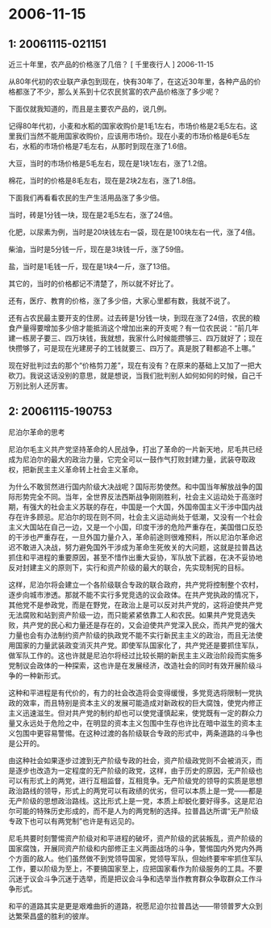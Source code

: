 # 2006-11-15

## 1: 20061115-021151

近三十年里，农产品的价格涨了几倍？    [ 千里夜行人 ] 2006-11-15   

从80年代初的农业联产承包到现在，快有30年了，在这近30年里，各种产品的价格都涨了不少，那么关系到十亿农民贫富的农产品价格涨了多少呢？ 

下面仅就我知道的，而且是主要农产品的，说几例。 

记得80年代初，小麦和水稻的国家收购价是1毛1左右，市场价格是2毛5左右。这里我们当然不能用国家收购价，应该用市场价。现在小麦的市场价格是6毛5左右，水稻的市场价格是7毛左右，从那时到现在涨了1.6倍。 

大豆，当时的市场价格是5毛左右，现在是1块1左右，涨了1.2倍。 

棉花，当时的价格是8毛左右，现在是2块2左右，涨了1.8倍。 

下面我们再看看农民的生产生活用品涨了多少倍。 

当时，砖是1分钱一块，现在是2毛5左右，涨了24倍。 

化肥，以尿素为例，当时是20块钱左右一袋，现在是100块左右一代，涨了4倍。 

柴油，当时是5分钱一斤，现在是3块钱一斤，涨了59倍。 

盐，当时是1毛钱一斤，现在是1块4一斤，涨了13倍。 

其它的，当时的价格都记不清楚了，所以就不好比了。 

还有，医疗、教育的价格，涨了多少倍，大家心里都有数，我就不说了。 

还有占农民最主要开支的住房。过去砖是1分钱一块，到现在涨了24倍，农民的粮食产量得要增加多少倍才能抵消这个增加出来的开支呢？有一位农民说：“前几年建一栋房子要三、四万块钱，我就想，我家什么时候能攒够三、四万就好了；现在快攒够了，可是现在光建房子的工钱就要三、四万了。真是脱了鞋都追不上哪。” 

现在好批判过去的那个“价格剪刀差”，现在有没有？在原来的基础上又加了一把大砍刀。我说这话没别的意思，就是想说，当我们批判别人如何如何的时候，自己千万别比别人还厉害。

## 2: 20061115-190753

尼泊尔革命的思考

尼泊尔毛主义共产党坚持革命的人民战争，打出了革命的一片新天地，尼毛共已经成为尼泊尔的最大的政治力量，它完全可以一鼓作气打败封建力量，武装夺取政权，把新民主主义革命转上社会主义革命。

为什么不敢贸然进行国内阶级大决战呢？国际形势使然。和中国当年解放战争的国际形势完全不同。当年，全世界反法西斯战争刚刚胜利，社会主义运动处于高涨时期，有强大的社会主义苏联的存在，中国是一个大国，外国帝国主义干涉中国内战存在许多顾忌。尼泊尔的现在则不同，社会主义运动尚处于低潮，又没有一个社会主义大国站在自己一边，又是一个小国，印度干涉的危险严重存在，美国借口反恐的干涉也严重存在，一旦外国力量介入，革命前途则很难预料，所以尼泊尔革命迟迟不敢进入决战，努力避免国外干涉成为革命生死攸关的大问题，这就是拉普昌达抓住和平进程的重要原因，甚至不惜作出重大妥协，军队放下武器，在决不妥协地反对封建主义的原则下，实行和资产阶级的最大的联合，先实现制宪的目标。

这样，尼泊尔将会建立一个各阶级联合专政的联合政府，共产党将控制整个农村，逐步向城市渗透。那就不能不实行多党竞选的议会政体。在共产党执政的情况下，其他党不是参政党，而是在野党，在政治上是可以反对共产党的，这将迫使共产党无法腐败和站到资产阶级一边，而只能紧紧依靠工人和农民。如果共产党竞选失败，共产党的民心和力量还是存在的，又会迫使共产党深入民众，而共产党的强大力量也会有办法制约资产阶级的执政党不能不实行新民主主义的政治，而且无法使用国家的力量武装政变消灭共产党。即使军队国家化了，共产党还是要抓住军队，做军队工作的。这也许就是尼泊尔将经过比较长期的新民主主义政治阶段而实施多党制议会政体的一种探索，这也许是在发展经济，改造社会的同时有效开展阶级斗争的一种新形式。

这种和平进程是有代价的，有力的社会改造将会变得缓慢，多党竞选将限制一党执政的效率，而且特别是资本主义的发展可能造成对新政权的巨大腐蚀，使党内修正主义迅速滋生。但对共产党的制约却也可以使党谨慎起来，使党既有一定的群众力量又永远处于危险之中，在明显的资本主义包围中生存也许比在暗中滋生的资本主义包围中更容易警惕。在这种过渡的各阶级联合专政的形式中，两条道路的斗争也是公开的。

由这种社会如果逐步过渡到无产阶级专政的社会，资产阶级政党则不会被消灭，而是逐步也改造为一定程度的无产阶级的政党，这样，由于历史的原因，无产阶级也可以有形式上的两党，进行互相监督，互相竞争。无产阶级党的领导的实质是思想政治路线的领导，形式上的两党可以有政绩的优劣，但可以本质上是一党――都是无产阶级的思想政治路线。这比形式上是一党，本质上却蜕化要好得多。这是尼泊尔可能的特殊历史形成的，而不是人为的两党制的选择。拉普昌达所谓“无产阶级专政下也可以有两党制”也许是有远见的。

尼毛共要时刻警惕资产阶级对和平进程的破坏，资产阶级的武装叛乱，资产阶级的国家腐蚀，开展同资产阶级和内部修正主义两面战场的斗争，警惕国内外党内外两个方面的敌人。他们虽然做不到党领导国家，党领导军队，但始终要牢牢抓住军队工作，要以阶级为至上，不要搞国家至上，应把国家看作为阶级服务的工具。不要沉迷于议会斗争沉迷于选举，而是把议会斗争和选举当作教育群众争取群众工作斗争形式。

和平的道路其实是更是艰难曲折的道路，祝愿尼迫尔拉普昌达――带领普罗大众到达繁荣昌盛的胜利的彼岸。

